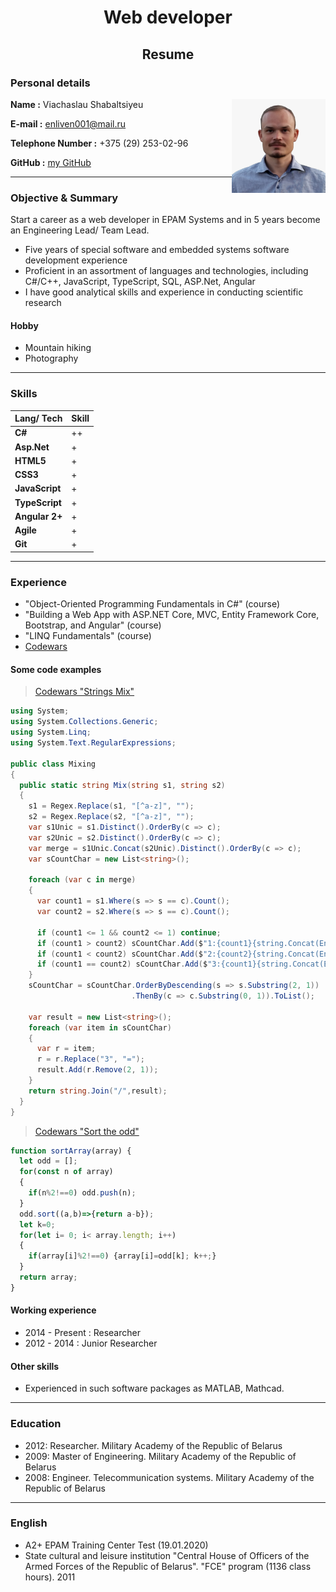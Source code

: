 <div align="center"><h1>Web developer</h1></div>
<div align="center"><h2>Resume</h2></div>

### Personal details ###

<img align="right" width="150" height="150" src="https://github.com/enl001/rsschool-cv/blob/gh-pages/Images/Me.jpg" alt="Me">

**Name              :** Viachaslau Shabaltsiyeu

**E-mail            :** enliven001@mail.ru

**Telephone Number  :** +375 (29) 253-02-96

**GitHub            :** [my GitHub](https://github.com/enl001)


-------------------------------------------------------------
### Objective & Summary ###
Start a career as a web developer in EPAM Systems and in 5 years become an Engineering Lead/ Team Lead.

- Five years of special software and embedded systems software development experience
- Proficient in an assortment of languages and technologies, including C#/C++, JavaScript, TypeScript, SQL,  ASP.Net, Angular
- I have good analytical skills and experience in conducting scientific research

#### Hobby ####

- Mountain hiking
- Photography

---------------------------------------------------------------
### Skills ###

Lang/ Tech  | Skill
------------|---------
**C#**         | ++
**Asp.Net**    | +
**HTML5**      | +
**CSS3**       | +
**JavaScript** | +
**TypeScript** | +
**Angular 2+** | +
**Agile**      | +
**Git**        | +

-----------------------------------------------------------------
### Experience ###

- "Object-Oriented Programming Fundamentals in C#" (course)
- "Building a Web App with ASP.NET Core, MVC, Entity Framework Core, Bootstrap, and Angular" (course)
- "LINQ Fundamentals" (course)
- [Codewars](https://www.codewars.com/users/enl001)

#### Some code examples ####

> [Codewars "Strings Mix"](https://www.codewars.com/kata/5629db57620258aa9d000014)
```c#
using System;
using System.Collections.Generic;
using System.Linq;
using System.Text.RegularExpressions;

public class Mixing 
{
  public static string Mix(string s1, string s2)
  {
    s1 = Regex.Replace(s1, "[^a-z]", "");
    s2 = Regex.Replace(s2, "[^a-z]", "");
    var s1Unic = s1.Distinct().OrderBy(c => c);
    var s2Unic = s2.Distinct().OrderBy(c => c);
    var merge = s1Unic.Concat(s2Unic).Distinct().OrderBy(c => c);
    var sCountChar = new List<string>();
      
    foreach (var c in merge)
    {
      var count1 = s1.Where(s => s == c).Count();
      var count2 = s2.Where(s => s == c).Count();

      if (count1 <= 1 && count2 <= 1) continue;
      if (count1 > count2) sCountChar.Add($"1:{count1}{string.Concat(Enumerable.Repeat(c,count1))}");
      if (count1 < count2) sCountChar.Add($"2:{count2}{string.Concat(Enumerable.Repeat(c, count2))}");
      if (count1 == count2) sCountChar.Add($"3:{count1}{string.Concat(Enumerable.Repeat(c, count1))}");
    }
    sCountChar = sCountChar.OrderByDescending(s => s.Substring(2, 1))
                           .ThenBy(c => c.Substring(0, 1)).ToList();

    var result = new List<string>();
    foreach (var item in sCountChar)
    {
      var r = item;
      r = r.Replace("3", "=");
      result.Add(r.Remove(2, 1));
    }
    return string.Join("/",result);
  }
}
```
> [Codewars "Sort the odd"](https://www.codewars.com/kata/578aa45ee9fd15ff4600090d)
```javascript
function sortArray(array) {
  let odd = [];
  for(const n of array)
  {
    if(n%2!==0) odd.push(n);
  }
  odd.sort((a,b)=>{return a-b});
  let k=0;
  for(let i= 0; i< array.length; i++)
  {
    if(array[i]%2!==0) {array[i]=odd[k]; k++;}
  }
  return array;
}
```

#### Working experience ####

- 2014 - Present  : Researcher
- 2012 - 2014     : Junior Researcher

#### Other skills ####

- Experienced in such software packages as MATLAB, Mathcad.

-----------------------------------------------------------------
### Education ###

- 2012:  Researcher. Military Academy of the Republic of Belarus
- 2009:  Master of Engineering. Military Academy of the Republic of Belarus
- 2008:  Engineer. Telecommunication systems. Military Academy of the Republic of Belarus

------------------------------------------------------------------
### English ###

- A2+ EPAM Training Center Test (19.01.2020)
- State cultural and leisure institution "Central House of Officers of the Armed Forces of the Republic of Belarus". "FCE" program (1136 class hours). 2011
